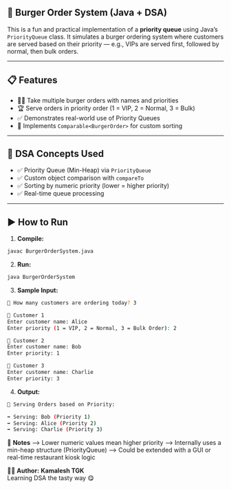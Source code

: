 ## 🍔 Burger Order System (Java + DSA)

This is a fun and practical implementation of a **priority queue** using Java’s `PriorityQueue` class. It simulates a burger ordering system where customers are served based on their priority — e.g., VIPs are served first, followed by normal, then bulk orders.

---

## 📋 Features

- 🙋‍♂️ Take multiple burger orders with names and priorities
- 🏆 Serve orders in priority order (1 = VIP, 2 = Normal, 3 = Bulk)
- ✅ Demonstrates real-world use of Priority Queues
- 🧠 Implements `Comparable<BurgerOrder>` for custom sorting

---

## 🧠 DSA Concepts Used

- ✅ Priority Queue (Min-Heap) via `PriorityQueue`
- ✅ Custom object comparison with `compareTo`
- ✅ Sorting by numeric priority (lower = higher priority)
- ✅ Real-time queue processing

---

## ▶️ How to Run

1. **Compile:**
```bash
javac BurgerOrderSystem.java
```

2. **Run:**
```bash
java BurgerOrderSystem
```

3. **Sample Input:**
```bash
🍔 How many customers are ordering today? 3

👤 Customer 1
Enter customer name: Alice
Enter priority (1 = VIP, 2 = Normal, 3 = Bulk Order): 2

👤 Customer 2
Enter customer name: Bob
Enter priority: 1

👤 Customer 3
Enter customer name: Charlie
Enter priority: 3
```

4. **Output:**
```bash
🍔 Serving Orders based on Priority:

➡️ Serving: Bob (Priority 1)
➡️ Serving: Alice (Priority 2)
➡️ Serving: Charlie (Priority 3)
```

📌 **Notes**
--> Lower numeric values mean higher priority
--> Internally uses a min-heap structure (PriorityQueue)
--> Could be extended with a GUI or real-time restaurant kiosk logic

👨‍💻 **Author:**
**Kamalesh TGK**<br>
Learning DSA the tasty way 😋






